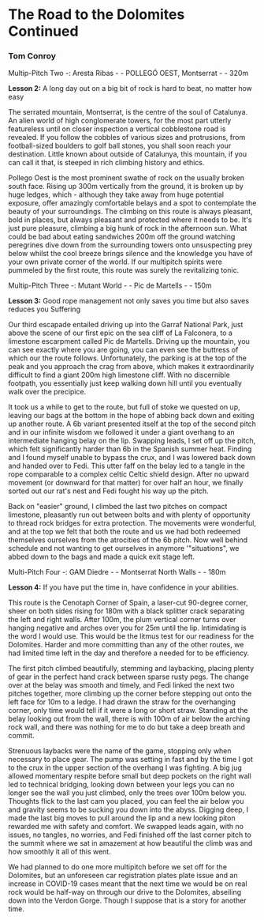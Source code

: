# The Road to the Dolomites Continued
### Tom Conroy

Multip-Pitch Two -: Aresta Ribas - - POLLEGÓ OEST, Montserrat - - 320m

**Lesson 2:** A long day out on a big bit of rock is hard to beat, no matter how easy

The serrated mountain, Montserrat, is the centre of the soul of Catalunya. An alien world of high conglomerate towers, for the most part utterly featureless until on closer inspection a vertical cobblestone road is revealed. If you follow the cobbles of various sizes and protrusions, from football-sized boulders to golf ball stones, you shall soon reach your destination. Little known about outside of Catalunya, this mountain, if you can call it that, is steeped in rich climbing history and ethics.

Pollego Oest is the most prominent swathe of rock on the usually broken south face. Rising up 300m vertically from the ground, it is broken up by huge ledges, which - although they take away from huge potential exposure, offer amazingly comfortable belays and a spot to contemplate the beauty of your surroundings. The climbing on this route is always pleasant, bold in places, but always pleasant and protected where it needs to be. It's just pure pleasure, climbing a big hunk of rock in the afternoon sun. What could be bad about eating sandwiches 200m off the ground watching peregrines dive down from the surrounding towers onto unsuspecting prey below whilst the cool breeze brings silence and the knowledge you have of your own private corner of the world. If our multipitch spirits were pummeled by the first route, this route was surely the revitalizing tonic.

Multip-Pitch Three -: Mutant World - - Pic de Martells - - 150m

**Lesson 3:** Good rope management not only saves you time but also saves reduces you Suffering

Our third escapade entailed driving up into the Garraf National Park, just above the scene of our first epic on the sea cliff of La Falconera, to a limestone escarpment called Pic de Martells. Driving up the mountain, you can see exactly where you are going, you can even see the buttress of which our the route follows. Unfortunately, the parking is at the top of the peak and you approach the crag from above, which makes it extraordinarily difficult to find a giant 200m high limestone cliff. With no discernible footpath, you essentially just keep walking down hill until you eventually walk over the precipice.

It took us a while to get to the route, but full of stoke we quested on up, leaving our bags at the bottom in the hope of abbing back down and exiting up another route. A 6b variant presented itself at the top of the second pitch and in our infinite wisdom we followed it under a giant overhang to an intermediate hanging belay on the lip. Swapping leads, I set off up the pitch, which felt significantly harder than 6b in the Spanish summer heat. Finding and I found myself unable to bypass the crux, and I was lowered back down and handed over to Fedi. This utter faff on the belay led to a tangle in the rope comparable to a complex celtic Celtic shield design. After no upward movement (or downward for that matter) for over half an hour, we finally sorted out our rat's nest and Fedi fought his way up the pitch.

Back on "easier" ground, I climbed the last two pitches on compact limestone, pleasantly run out between bolts and with plenty of opportunity to thread rock bridges for extra protection. The movements were wonderful, and at the top we felt that both the route and us we had both redeemed themselves ourselves from the atrocities of the 6b pitch. Now well behind schedule and not wanting to get ourselves in anymore '"situations", we abbed down to the bags and made a quick exit stage left.

Multi-Pitch Four -: GAM Diedre - - Montserrat North Walls - - 180m

**Lesson 4:** If you have put the time in, have confidence in your abilities.

This route is the Cenotaph Corner of Spain, a laser-cut 90-degree corner, sheer on both sides rising for 180m with a black splitter crack separating the left and right walls. After 100m, the plum vertical corner turns over hanging negative and arches over you for 25m until the lip. Intimidating is the word I would use. This would be the litmus test for our readiness for the Dolomites. Harder and more committing than any of the other routes, we had limited time left in the day and therefore a needed for to be efficiency.

The first pitch climbed beautifully, stemming and laybacking, placing plenty of gear in the perfect hand crack between sparse rusty pegs. The change over at the belay was smooth and timely, and Fedi linked the next two pitches together, more climbing up the corner before stepping out onto the left face for 10m to a ledge. I had drawn the straw for the overhanging corner, only time would tell if it were a long or short straw. Standing at the belay looking out from the wall, there is with 100m of air below the arching rock wall, and there was nothing for me to do but take a deep breath and commit.

Strenuous laybacks were the name of the game, stopping only when necessary to place gear. The pump was setting in fast and by the time I got to the crux in the upper section of the overhang I was fighting. A big jug allowed momentary respite before small but deep pockets on the right wall led to technical bridging, looking down between your legs you can no longer see the wall you just climbed, only the trees over 100m below you. Thoughts flick to the last cam you placed, you can feel the air below you and gravity seems to be sucking you down into the abyss. Digging deep, I made the last big moves to pull around the lip and a new looking piton rewarded me with safety and comfort. We swapped leads again, with no issues, no tangles, no worries, and Fedi finished off the last corner pitch to the summit where we sat in amazement at how beautiful the climb was and how smoothly it all of this went.

We had planned to do one more multipitch before we set off for the Dolomites, but an unforeseen car registration plates plate issue and an increase in COVID-19 cases meant that the next time we would be on real rock would be half-way on through our drive to the Dolomites, abseiling down into the Verdon Gorge. Though I suppose that is a story for another time.
